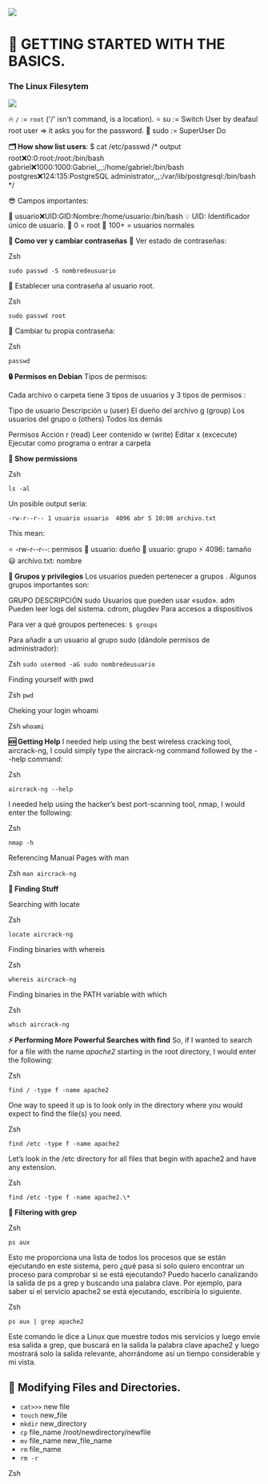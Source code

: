 ![](https://raw.githubusercontent.com/cassandra-sudo/set-up-kali/main/image/cover.png)

# 🥁 GETTING STARTED WITH THE BASICS.

### The Linux Filesytem

![](https://raw.githubusercontent.com/cassandra-sudo/set-up-kali/main/image/filesystem.png)


🔥 <code>/</code> := <code>root</code> ('/' isn't command, is a location).
⭐ su := Switch User by deafaul root user => it asks you for the password.
🔴 sudo := SuperUser Do

**🗂️ How show list users**:
$ cat /etc/passwd
/*
output
root:x:0:0:root:/root:/bin/bash
gabriel:x:1000:1000:Gabriel,,,:/home/gabriel:/bin/bash
postgres:x:124:135:PostgreSQL administrator,,,:/var/lib/postgresql:/bin/bash
*/

😎 Campos importantes:

🚀 usuario:x:UID:GID:Nombre:/home/usuario:/bin/bash
    💡 UID: Identificador único de usuario.
        📌 0 = root
        📍 100+ = usuarios normales

**📜 Como ver y cambiar contraseñas**
📐 Ver estado de contraseñas:

Zsh
```
sudo passwd -S nombredeusuario
```

📐 Establecer una contraseña al usuario root.

Zsh
```
sudo passwd root
```

 📐 Cambiar tu propia contraseña:
 
Zsh
```
passwd
```

**🔒 Permisos en Debian**
Tipos de permisos:

Cada archivo o carpeta tiene 3 tipos de usuarios  y 3 tipos de permisos :

Tipo de usuario      Descripción
    u (user)             El dueño del archivo
    g (group)            Los usuarios del grupo
    o (others)           Todos los demás

Permisos             Acción
    r (read)         Leer contenido
    w (write)        Editar
    x (excecute)     Ejecutar como programa o entrar a carpeta
        
**👀 Show permissions**

Zsh
```
ls -al
```

Un posible output seria:

```
-rw-r--r-- 1 usuario usuario  4096 abr 5 10:00 archivo.txt
```

This mean:

⭐ -rw-r--r--: permisos
💫 usuario: dueño
💼 usuario: grupo
⚡ 4096: tamaño
😃 archivo.txt: nombre

**📌 Grupos y privilegios**
Los usuarios pueden pertenecer a grupos . Algunos grupos importantes son:

GRUPO            DESCRIPCIÓN
sudo             Usuarios que pueden usar «sudo».
adm              Pueden leer logs del sistema.
cdrom, plugdev   Para accesos a dispositivos

Para ver a qué groupos perteneces:
<code>$ groups</code>

Para añadir a un usuario al grupo sudo (dándole permisos de administrador):

Zsh
<code>sudo usermod -aG sudo nombredeusuario</code>

Finding yourself with pwd

Zsh
<code>pwd</code>

Cheking your login whoami

Zsh
<code>whoami</code>

**🆘 Getting Help**
I needed help using the best wireless cracking tool, aircrack-ng, I could simply type the aircrack-ng command followed by the --help command:

Zsh
```
aircrack-ng --help
```

I needed help using the hacker’s best port-scanning tool, nmap, I would enter the following:

Zsh
```
nmap -h
```

Referencing Manual Pages with man

Zsh
<code>man aircrack-ng</code>

**🍨 Finding Stuff**

Searching with locate

Zsh
```
locate aircrack-ng
```

Finding binaries with whereis

Zsh
```
whereis aircrack-ng
```

Finding binaries in the PATH variable with which

Zsh
```
which aircrack-ng
```

**⚡ Performing More Powerful Searches with find**
So, if I wanted to search for a file with the name _apache2_ starting in the root directory, I would enter the following:

Zsh
```
find / -type f -name apache2
```

One way to speed it up is to look only in the directory where you would expect to find the file(s) you need. 

Zsh
```
find /etc -type f -name apache2
```

Let’s look in the /etc directory for all files that begin with apache2 and
have any extension. 

Zsh
```
find /etc -type f -name apache2.\*
```

**💊 Filtering with grep**

Zsh
```
ps aux
```

Esto me proporciona una lista de todos los procesos que se están ejecutando en este sistema, pero ¿qué pasa si solo quiero encontrar un proceso para comprobar si se está ejecutando?
Puedo hacerlo canalizando la salida de ps a grep y buscando una palabra clave. Por ejemplo, para saber si el servicio apache2 se está ejecutando, escribiría lo siguiente.

Zsh
```
ps aux | grep apache2
```

Este comando le dice a Linux que muestre todos mis servicios y luego envíe esa salida a grep, que buscará en la salida la palabra clave apache2 y luego mostrará solo la salida relevante, ahorrándome así un tiempo considerable y mi vista.

## 🧩 Modifying Files and Directories.

- <code>cat</code><code>></code><code>>></code> new file
- <code>touch</code> new_file
- <code>mkdir</code> new_directory
- <code>cp</code> file_name /root/newdirectory/newfile
- <code>mv</code> file_name new_file_name
- <code>rm</code> file_name
- <code>rm -r</code>

Zsh
```

```
<code></code>